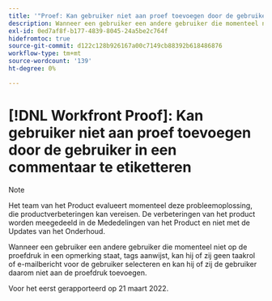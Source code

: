```yaml
---
title: '"Proef: Kan gebruiker niet aan proef toevoegen door de gebruiker in een commentaar te etiketteren'''
description: Wanneer een gebruiker een andere gebruiker die momenteel niet op de proefdruk in een opmerking staat, tags aanwijst, kan hij of zij geen taakrol of e-mailbericht voor de gebruiker selecteren en kan hij of zij de gebruiker daarom niet aan de proefdruk toevoegen.
exl-id: 0ed7af8f-b177-4839-8045-24a5be2c764f
hidefromtoc: true
source-git-commit: d122c128b926167a00c7149cb88392b618486876
workflow-type: tm+mt
source-wordcount: '139'
ht-degree: 0%

---
```


# [!DNL Workfront Proof]: Kan gebruiker niet aan proef toevoegen door de gebruiker in een commentaar te etiketteren

>[!NOTE]
>
>Het team van het Product evalueert momenteel deze probleemoplossing, die productverbeteringen kan vereisen. De verbeteringen van het product worden meegedeeld in de Mededelingen van het Product en niet met de Updates van het Onderhoud.

Wanneer een gebruiker een andere gebruiker die momenteel niet op de proefdruk in een opmerking staat, tags aanwijst, kan hij of zij geen taakrol of e-mailbericht voor de gebruiker selecteren en kan hij of zij de gebruiker daarom niet aan de proefdruk toevoegen.

Voor het eerst gerapporteerd op 21 maart 2022.
